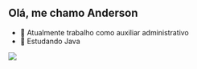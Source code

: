 ## Olá, me chamo Anderson

- 🔭 Atualmente trabalho como auxiliar administrativo
- 🌱 Estudando Java
<img src="https://cdn.jsdelivr.net/gh/devicons/devicon@latest/icons/java/java-original.svg"> 